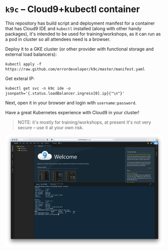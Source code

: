 # `k9c` – Cloud9+kubectl container

This repository has build script and deployment manifest for a container that has Cloud9 IDE and `kubectl` installed
(along with other handy packages), it's intended to be used for training/workshops, as it can run as a pod in cluster
so all attendees need is a browser.


Deploy it to a GKE cluster (or other provider with functional storage and external load balancers):
```
kubectl apply -f https://raw.github.com/errordeveloper/k9c/master/manifest.yaml
```

Get exteral IP:
```
kubectl get svc -n k9c ide -o jsonpath='{.status.loadBalancer.ingress[0].ip}{"\n"}'
```

Next, open it in your browser and login with `username:password`.

Have a great Kubernetes experience with Cloud9 in your cluster!

> NOTE: it's mostly for training/workshops, at present it's not very secure – use it at your own risk.

![](screenshot-1.png)

